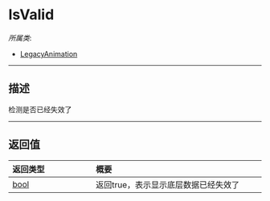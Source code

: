 # IsValid

*所属类*:
* [LegacyAnimation](/Api/Classes/Animation/LegacyAnimation.md)
------------------------------------------------------------------------------------------
## 描述

检测是否已经失效了


------------------------------------------------------------------------------------------
## 返回值

|<div style="width:150px">返回类型</div>|<div style="width:520px">概要</div>|
|:---|:---|
|[bool](/Api/DataType/Bool.md)|返回true，表示显示底层数据已经失效了|
